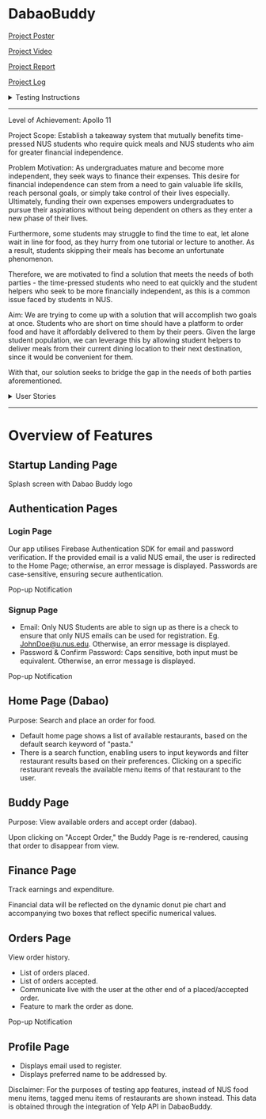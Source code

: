 # DabaoBuddy

[Project Poster](https://drive.google.com/file/d/1RI9s0aSEmzOZDy1GF3sfXYO1nZkH6nYa/view)

[Project Video](https://drive.google.com/file/d/1ppKNNM8FqufivP9MfUZqDR3-ZQsmsyn9/view)

[Project Report](https://docs.google.com/document/d/132meZLwkp9i0_rPOYy8ekMwSC7W39CLt5qaOEGl8-UQ/edit)

[Project Log](https://docs.google.com/spreadsheets/d/1v6nRypsq30viSB18fagijehkkoAgrSnH8kn1lzVSbrM/edit#gid=0)

<details>
  <summary>Testing Instructions</summary>
  <ol>
    <li>Create a folder.</li>
    <li>Open a source-code editor (e.g., Visual Studio Code).</li>
    <li>Open the terminal in the text editor.</li>
    <li>Change the working directory to the folder created in step 1.</li>
    <li>
      Type the following command in the terminal:
      <code>git clone https://github.com/elizabethrakhibaby/DabaoBuddy.git</code>
      <ol type="a">
        <li>
          If you encounter the error message "The 'git' command requires the command line developer tools," type the following command in the terminal:
          <code>xcodebuild -runFirstLaunch</code>
        </li>
        <li>Wait for the installation to complete.</li>
        <li>Type the following command in the terminal:
          <code>git clone https://github.com/elizabethrakhibaby/DabaoBuddy.git</code>
        </li>
      </ol>
    </li>
    <li>Type the following command in the terminal: <code>cd DabaoBuddy</code>.</li>
    <li>To view all the files, type the following command in the terminal: <code>code .</code></li>
    <li>
      Type the following command in the terminal: <code>npm install</code>
      <ol type="a">
        <li>
          If you encounter the error message "zsh: command not found: npm," you need to install Node.js before proceeding.
          <ol>
            <li>Visit the official Node.js website (https://nodejs.org) and install the LTS version.</li>
            <li>Download the appropriate installer for your operating system, run the installer, and follow the instructions to complete the installation.</li>
            <li>After the installation is complete, type the following command in the terminal: <code>npm install</code></li>
          </ol>
        </li>
      </ol>
    </li>
    <li>Wait for the installation to complete.</li>
    <li>Type the following command in the terminal: <code>npm start</code>.</li>
    <li>Step 9 will cause a QR code to be generated inside the terminal.</li>
    <li>Download the "Expo Go" app on your personal mobile device.</li>
    <li>
      Scan the QR code (Ensure that Wi-Fi connected on both the computer and mobile device is the same).
    </li>
    <li>Open the "Expo Go" app to try out our application.</li>
  </ol>
</details>
<hr>

Level of Achievement: Apollo 11

Project Scope:
Establish a takeaway system that mutually benefits time-pressed NUS students who require quick meals and NUS students who aim for greater financial independence.

Problem Motivation:
As undergraduates mature and become more independent, they seek ways to finance their expenses. This desire for financial independence can stem from a need to gain valuable life skills, reach personal goals, or simply take control of their lives especially. Ultimately, funding their own expenses empowers undergraduates to pursue their aspirations without being dependent on others as they enter a new phase of their lives.

Furthermore, some students may struggle to find the time to eat, let alone wait in line for food, as they hurry from one tutorial or lecture to another. As a result, students skipping their meals has become an unfortunate phenomenon.

Therefore, we are motivated to find a solution that meets the needs of both parties - the time-pressed students who need to eat quickly and the student helpers who seek to be more financially independent, as this is a common issue faced by students in NUS.

Aim:
We are trying to come up with a solution that will accomplish two goals at once. Students who are short on time should have a platform to order food and have it affordably delivered to them by their peers. Given the large student population, we can leverage this by allowing student helpers to deliver meals from their current dining location to their next destination, since it would be convenient for them.

With that, our solution seeks to bridge the gap in the needs of both parties aforementioned.

<details>
  <summary>User Stories</summary>
  <ol>
    <li>As a student who has to rush between classes, I want to be able to get my meals without wasting time queuing for food, especially during peak periods. I do not mind paying a small fee to get it delivered at my convenience.</li>
    <br>
    <li>As a student helper who is already queuing for food for myself, I would not mind buying an extra portion or two if I can earn some cash in the process. I have unfortunately found myself fitting into the stereotype of “broke uni kid”.</li>
     <br>
    <li>As a student who has to rush between classes, I want to be able to make an informed decision about which stall I should order my food from. Hence a system that optimises decision making (based on individual food preferences, real-time data on waiting times etc) would be beneficial.</li>   
     <br>
    <li>As a student ordering food, I would like to be given options to choose from campus-wide. </li>   
     <br>
    <li>As a stall owner, I want to diversify my income stream, increasing my total revenue by being able to accommodate both in-real-life, pick-up and delivery orders.</li>   
  </ol>
</details>
<hr>

# Overview of Features

## Startup Landing Page
Splash screen with Dabao Buddy logo

## Authentication Pages
### Login Page
Our app utilises Firebase Authentication SDK for email and password verification. If the provided email is a valid NUS email, the user is redirected to the Home Page; otherwise, an error message is displayed. Passwords are case-sensitive, ensuring secure authentication.

Pop-up Notification

### Signup Page
- Email: Only NUS Students are able to sign up as there is a check to ensure that only NUS emails can be used for registration. Eg. JohnDoe@u.nus.edu. Otherwise, an error message is displayed.
- Password & Confirm Password: Caps sensitive, both input must be equivalent. Otherwise, an error message is displayed.

Pop-up Notification

## Home Page (Dabao)
Purpose: Search and place an order for food.

- Default home page shows a list of available restaurants, based on the default search keyword of "pasta."
- There is a search function, enabling users to input keywords and filter restaurant results based on their preferences. Clicking on a specific restaurant reveals the available menu items of that restaurant to the user.

## Buddy Page
Purpose: View available orders and accept order (dabao).

Upon clicking on "Accept Order," the Buddy Page is re-rendered, causing that order to disappear from view.

## Finance Page
Track earnings and expenditure.

Financial data will be reflected on the dynamic donut pie chart and accompanying two boxes that reflect specific numerical values.

## Orders Page
View order history.

- List of orders placed.
- List of orders accepted.
- Communicate live with the user at the other end of a placed/accepted order.
- Feature to mark the order as done.

Pop-up Notification

## Profile Page
- Displays email used to register.
- Displays preferred name to be addressed by.


Disclaimer: For the purposes of testing app features, instead of NUS food menu items, tagged menu items of restaurants are shown instead. This data is obtained through the integration of Yelp API in DabaoBuddy. 







